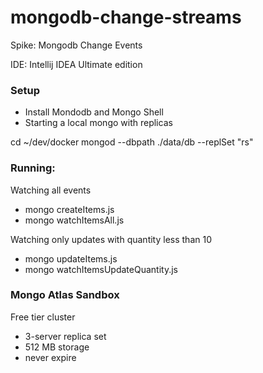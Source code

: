 # mongodb-change-streams

Spike: Mongodb Change Events    

IDE: Intellij IDEA Ultimate edition 

### Setup

- Install Mondodb and Mongo Shell
- Starting a local mongo with replicas

cd ~/dev/docker
mongod --dbpath ./data/db --replSet "rs"

### Running:

Watching all events
* mongo createItems.js
* mongo watchItemsAll.js
  
Watching only updates with quantity less than 10 
* mongo updateItems.js
* mongo watchItemsUpdateQuantity.js

### Mongo Atlas Sandbox

Free tier cluster
- 3-server replica set
- 512 MB storage
- never expire
